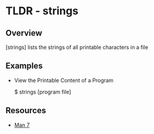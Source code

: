 TLDR - strings
==========

Overview
--------

[strings] lists the strings of all printable characters in a file

Examples
--------

- View the Printable Content of a Program

	$ strings [program file]

Resources
---------

- [Man 7](http://man7.org/linux/man-pages/man1/strings.1.html)